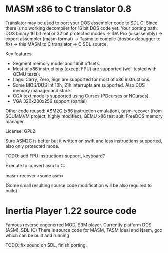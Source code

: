 MASM x86 to C translator 0.8
==============
Translator may be used to port your DOS assembler code to SDL C. Since there is no working decompiler for 16 bit DOS code yet.
Your porting path:
DOS binary 16 bit real or 32 bit protected modes -> IDA Pro (disassembly) -> export assembler (masm format) -> Tasmx to compile (dosbox debugger to fix) -> this MASM to C translator -> C SDL source.

Key features:
- Segment memory model and 16bit offsets.
- Most of x86 instructions (except FPU) are supported (well tested with QEMU tests).
- flags: Carry, Zero, Sign are supported for most of x86 instructions.
- Some BIOS/DOS Int 10h, 21h interrupts are supported.
  Also DOS memory manager and stack.
- CGA text mode is supported using Curses (PDcurses or NCurses).
- VGA 320x200x256 support (partial)

Other code reused: ASM2C (x86 instruction emulation), tasm-recover (from SCUMMVM project; highly modified), QEMU x86 test suit, FreeDOS memory manager.

License: GPL2.

Sure ASM2C is better but it written on swift and less instructions supported, also only protected mode.

TODO: add FPU instructions support, keyboard?

Execute to convert asm to C:

masm-recover <some.asm>

(Some small resulting source code modification will be also required to build)

Inertia Player 1.22 source code
=============
Famous reverse engenerred MOD, S3M player.
Currently platform DOS (ASM), SDL (C)
There is source code for MASM, TASM Ideal and Nasm, gcc which can be built and running

TODO: fix sound on SDL, finish porting.
